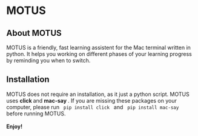 # MOTUS

<h2> About MOTUS </h2> 
MOTUS is a friendly, fast learning assistent for the Mac terminal written in python. It helps you working on  different phases of your learning progress by reminding you when to switch. 

<h2> Installation </h2> 
MOTUS does not require an installation, as it just a python script. 
MOTUS uses <b> click </b> and <b> mac-say </b>. If you are missing these packages on your computer, please run <code> pip install click </code> and <code> pip install mac-say </code> before running MOTUS.
</br> </br>
<b> Enjoy! </b> 







